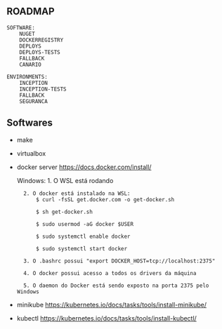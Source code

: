## ROADMAP
    SOFTWARE:
        NUGET
        DOCKERREGISTRY
        DEPLOYS
        DEPLOYS-TESTS
        FALLBACK
        CANARIO

    ENVIRONMENTS:
        INCEPTION
        INCEPTION-TESTS
        FALLBACK
        SEGURANCA

## Softwares
- make

- virtualbox 

- docker server
    https://docs.docker.com/install/
    
    Windows:
        1. O WSL está rodando

        2. O docker está instalado na WSL:
            $ curl -fsSL get.docker.com -o get-docker.sh

            $ sh get-docker.sh

            $ sudo usermod -aG docker $USER

            $ sudo systemctl enable docker

            $ sudo systemctl start docker

        3. O .bashrc possui "export DOCKER_HOST=tcp://localhost:2375"

        4. O docker possui acesso a todos os drivers da máquina

        5. O daemon do Docker está sendo exposto na porta 2375 pelo Windows

- minikube
    https://kubernetes.io/docs/tasks/tools/install-minikube/

- kubectl
    https://kubernetes.io/docs/tasks/tools/install-kubectl/